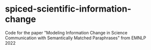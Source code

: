# spiced-scientific-information-change
Code for the paper "Modeling Information Change in Science Communication with Semantically Matched Paraphrases" from EMNLP 2022
